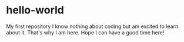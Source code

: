 # hello-world
My first repository
I know nothing about coding but am excited to learn about it.
That's why I am here. 
Hope I can have a good time here!
